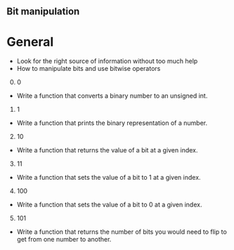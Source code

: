 ## Bit manipulation

# General

-    Look for the right source of information without too much help
-   How to manipulate bits and use bitwise operators


0. 0

* Write a function that converts a binary number to an unsigned int.


1. 1

* Write a function that prints the binary representation of a number.


2. 10

* Write a function that returns the value of a bit at a given index.


3. 11

* Write a function that sets the value of a bit to 1 at a given index.


4. 100

* Write a function that sets the value of a bit to 0 at a given index.



5. 101

* Write a function that returns the number of bits you would need to flip to get from one number to another.
